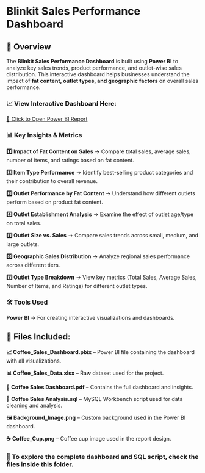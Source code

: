 # Blinkit Sales Performance Dashboard

## 📌 Overview

The **Blinkit Sales Performance Dashboard** is built using **Power BI** to analyze key sales trends, product performance, and outlet-wise sales distribution. This interactive dashboard helps businesses understand the impact of **fat content, outlet types, and geographic factors** on overall sales performance.



### 📈 View Interactive Dashboard Here:  

[🔗 Click to Open Power BI Report](https://app.powerbi.com/view?r=eyJrIjoiODE5MDY2MWEtYjYyNS00M2UxLWI4M2UtYmFjZjUwMmVjNDIxIiwidCI6IjcxM2MyZWExLWVmOWItNDVkMC1iODk4LTM2ZTc5MDRlN2M3MyJ9)



### 📊 Key Insights & Metrics

**1️⃣ Impact of Fat Content on Sales** → Compare total sales, average sales, number of items, and ratings based on fat content.

**2️⃣ Item Type Performance** → Identify best-selling product categories and their contribution to overall revenue.

**3️⃣ Outlet Performance by Fat Content** → Understand how different outlets perform based on product fat content.

**4️⃣ Outlet Establishment Analysis** → Examine the effect of outlet age/type on total sales.

**5️⃣ Outlet Size vs. Sales** → Compare sales trends across small, medium, and large outlets.

**6️⃣ Geographic Sales Distribution** → Analyze regional sales performance across different tiers.

**7️⃣ Outlet Type Breakdown** → View key metrics (Total Sales, Average Sales, Number of Items, and Ratings) for different outlet types.



### 🛠 Tools Used

**Power BI** → For creating interactive visualizations and dashboards.



## 📂 Files Included:

**📈 Coffee_Sales_Dashboard.pbix** – Power BI file containing the dashboard with all visualizations.

**📊 Coffee_Sales_Data.xlsx** – Raw dataset used for the project.

**📄 Coffee Sales Dashboard.pdf** – Contains the full dashboard and insights.

**📝 Coffee Sales Analysis.sql** – MySQL Workbench script used for data cleaning and analysis.

**🖼️ Background_Image.png** – Custom background used in the Power BI dashboard.

**☕ Coffee_Cup.png** – Coffee cup image used in the report design.


### 📌 To explore the complete dashboard and SQL script, check the files inside this folder. 
